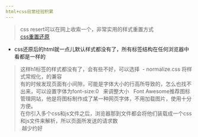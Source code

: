 ```yaml
---
html+css日常经验积累
---
```

> css resert可以在网上收索一个，非常实用的样式重置方式    
[css重置还原](cssresert.com)  
- css还原后的html就一点儿默认样式都没有了，所有标签结构在任何浏览器中看都是一样的  
> 这样h1标签的样式都没有了，会有些不好，可以选择
  - normalize.css 将样式常规化，的兼容  
> 有的时候发现页面有小间隙，可能是字体大小的行高所导致的，怎么也找不出来，可以设置字体为font-size:0  
来调整大小  
> Font Awesome推荐图标管理网站，他是将图标制作成了某一种网页字体，不用加载图片，使用十分方便。  
> 在你引入多个css和js文件之后，浏览器那到文件都会将他们装载成一个css和js文件来解析，所以页面所发送的请求数  
  越少约好  
